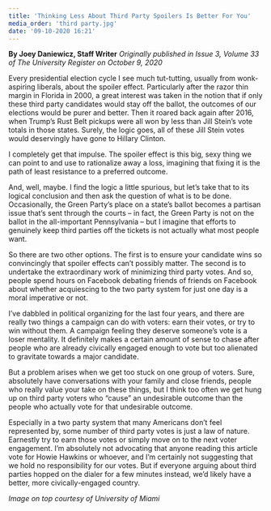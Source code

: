 ```yaml
---
title: 'Thinking Less About Third Party Spoilers Is Better For You'
media_order: 'third party.jpg'
date: '09-10-2020 16:21'
---
```


**By Joey Daniewicz, Staff Writer** _Originally published in Issue 3, Volume 33 of The University Register on October 9, 2020_

Every presidential election cycle I see much tut-tutting, usually from wonk-aspiring liberals, about the spoiler effect. Particularly after the razor thin margin in Florida in 2000, a great interest was taken in the notion that if only these third party candidates would stay off the ballot, the outcomes of our elections would be purer and better. Then it roared back again after 2016, when Trump’s Rust Belt pickups were all won by less than Jill Stein’s vote totals in those states. Surely, the logic goes, all of these Jill Stein votes would deservingly have gone to Hillary Clinton.

I completely get that impulse. The spoiler effect is this big, sexy thing we can point to and use to rationalize away a loss, imagining that fixing it is the path of least 
resistance to a preferred outcome.

And, well, maybe. I find the logic a little spurious, but let’s take that to its logical conclusion and then ask the question of what is to be done. Occasionally, the Green Party’s place on a state’s ballot becomes a partisan issue that’s sent through the courts – in fact, the Green Party is not on the ballot in the all-important Pennsylvania – but I imagine that efforts to genuinely keep third parties off the tickets is not actually what most people want.

So there are two other options. The first is to ensure your candidate wins so convincingly that spoiler effects can’t possibly matter. The second is to undertake the extraordinary work of minimizing third party votes. And so, people spend hours on Facebook debating friends of friends on Facebook about whether acquiescing to the two party system for just one day is a moral imperative or not.

I’ve dabbled in political organizing for the last four years, and there are really two things a campaign can do with voters: earn their votes, or try to win without them. A campaign feeling they deserve someone’s vote is a loser mentality. It definitely makes a certain amount of sense to chase after people who are already civically engaged enough to vote but too alienated to gravitate towards a major candidate.

But a problem arises when we get too stuck on one group of voters. Sure, absolutely have conversations with your family and close friends, people who really value your take on these things, but I think too often we get hung up on third party voters who “cause” an undesirable outcome than the people who actually vote for that undesirable outcome. 

Especially in a two party system that many Americans don’t feel represented by, some number of third party votes is just a law of nature. Earnestly try to earn those votes or simply move on to the next voter engagement. I’m absolutely not advocating that anyone reading this article vote for Howie Hawkins or whoever, and I’m certainly not suggesting that we hold no responsibility for our votes. But if everyone arguing about third parties hopped on the dialer for a few minutes instead, we’d likely have a better, more civically-engaged country.

_Image on top courtesy of University of Miami_